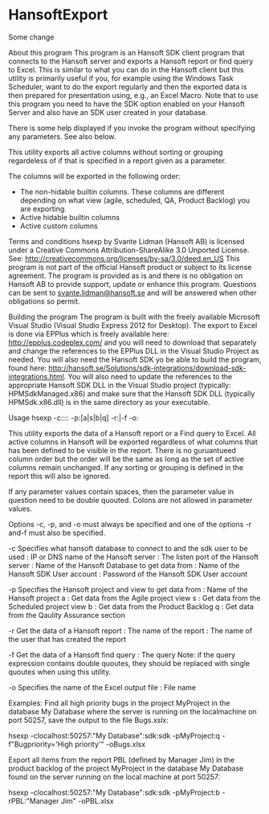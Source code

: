HansoftExport
=============

Some change

About this program
This program is an Hansoft SDK client program that connects to the Hansoft server and exports a Hansoft report or find query to Excel.  This is similar
to what you can do in the Hansoft client but this utility is primarily useful if you, for example using the Windows Task Scheduler, want to do
the export regularly and then the exported data is then prepared for presentation using, e.g., an Excel Macro. Note that to use this program you need
to have the SDK option enabled on your Hansoft Server and also have an SDK user created in your database.

There is some help displayed if you invoke the program without specifying any parameters. See also below.

This utility exports all active columns without sorting or grouping regardeless of if that is specified in a report given as a parameter.

The columns will be exported in the following order:
* The non-hidable builtin columns. These columns are different depending on what view (agile, scheduled, QA, Product Backlog) you are exporting. 
* Active hidable builtin columns
* Active custom columns

Terms and conditions
hsexp by Svante Lidman (Hansoft AB) is licensed under a Creative Commons Attribution-ShareAlike 3.0 Unported License.
See: http://creativecommons.org/licenses/by-sa/3.0/deed.en_US
This program is not part of the official Hansoft product or subject to íts license agreement.
The program is provided as is and there is no obligation on Hansoft AB to provide support, update or enhance this program.
Questions can be sent to svante.lidman@hansoft.se and will be answered when other obligations so permit.

Building the program
The program is built with the freely available Microsoft Visual Studio (Visual Studio Express 2012 for Desktop). The export to Excel is done
via EPPlus which is freely available here: http://epplus.codeplex.com/ and you will need to download that separately and change the references
to the EPPlus DLL in the Visual Studio Project as needed. You will also need the Hansoft SDK yo be able to build the program, found here:
http://hansoft.se/Solutions/sdk-integrations/download-sdk-integrations.html. You will also need to update the references to the appropriate 
Hansoft SDK DLL in the Visual Studio project (typically: HPMSdkManaged.x86) and make sure that the Hansoft SDK DLL (typically HPMSdk.x86.dll) is
in the same directory as your executable.

Usage
hsexp -c<server>:<port>:<database>:<sdk user>:<sdk password> -p<project>:[a|s|b|q] -r<report>:<user>|-f<query> -o:<file>

This utility exports the data of a Hansoft report or a Find query to Excel. All active columns in Hansoft will be exported
regardless of what columns that has been defined to be visible in the report. There is no guruantueed column order but the
order will be the same as long as the set of active columns remain unchanged. If any sorting or grouping is defined in the
report this will also be ignored.

If any parameter values contain spaces, then the parameter value in question need to be double quouted. Colons are not
allowed in parameter values.

Options -c, -p, and -o must always be specified and one of the options -r and-f must also be specified.

-c Specifies what hansoft database to connect to and the sdk user to be used
<server>       : IP or DNS name of the Hansoft server
<port>         : The listen port of the Hansoft server
<database>     : Name of the Hansoft Database to get data from
<sdk user>     : Name of the Hansoft SDK User account
<sdk password> : Password of the Hansoft SDK User account

-p Specifies the Hansoft project and view to get data from
<project>      : Name of the Hansoft project
a              : Get data from the Agile project view
s              : Get data from the Scheduled project view
b              : Get data from the Product Backlog
q              : Get data from the Qaulity Assurance section

-r Get the data of a Hansoft report
<report>       : The name of the report
<user>         : The name of the user that has created the report

-f Get the data of a Hansoft find query
<find>         : The query
Note: if the query expression contains double quoutes, they should be replaced with single quoutes when using this utility.

-o Specifies the name of the Excel output file
<file>         : File name


Examples:
Find all high priority bugs in the project MyProject in the database My Database where the server is running on the localmachine
on port 50257, save the output to the file Bugs.xslx:

hsexp -clocalhost:50257:"My Database":sdk:sdk -pMyProject:q -f"Bugpriority='High priority'" -oBugs.xlsx

Export all items from the report PBL (defined by Manager Jim) in the product backlog of the project MyProject in the database
My Database found on the server running on the local machine at port 50257:

hsexp -clocalhost:50257:"My Database":sdk:sdk -pMyProject:b -rPBL:"Manager Jim" -oPBL.xlsx

